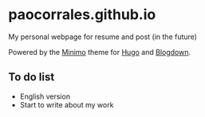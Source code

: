 # paocorrales.github.io

My personal webpage for resume and post (in the future)

Powered by the [Minimo](https://minimo.netlify.com) theme for [Hugo](https://gohugo.io/) and [Blogdown](https://bookdown.org/yihui/blogdown/).

## To do list
* English version
* Start to write about my work
